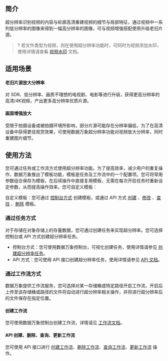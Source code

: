 ## 简介

超分辨率识别视频的内容与轮廓高清重建视频的细节与局部特征，通过视频中一系列低分辨率的图像来得到一幅高分辨率的图像，可与视频增强搭配使用升级老旧片源。

>? 若文件类型为视频，则在使用超分辨率功能时，可同时为视频添加水印，使用详情请查看 [视频水印](https://cloud.tencent.com/document/product/460/46490#.E8.A7.86.E9.A2.91.E6.B0.B4.E5.8D.B0) 文档。
>

## 适用场景

#### 老旧片源放大分辨率

对 SDR、低分辨率、画质不理想的电视剧、电影等进行升级，获得更高分辨率的高清/4K视频，产出更多高分辨率优质片源。

#### 画面增强放大

受限于拍摄设备或被拍摄环境所影响，部分片源可能存在分辨率偏低，为了在高清设备中获得更佳观赏效果，可使用数据万象超分辨率功能对视频放大分辨率，同时重建图片细节。


## 使用方法

您可通过任务或工作流方式使用超分辨率功能。为了提高效率，减少用户的重复操作，数据万象推出了模板功能，模板是任务及工作流中的一个配置项。您可将常用参数组合保存为模板，在后续操作中直接复用模板，无需在每次开启任务时重新设定参数，从而提高操作效率。您可自定义模板：

自定义模板：您可通过 [控制台方式](https://cloud.tencent.com/document/product/460/46490#.E8.B6.85.E5.88.86.E8.BE.A8.E7.8E.87) 创建模板，或通过 API 方式 [创建](https://cloud.tencent.com/document/product/460/62466) 、[修改](https://cloud.tencent.com/document/product/460/62469) 、[查找](https://cloud.tencent.com/document/product/460/62468) 、[删除](https://cloud.tencent.com/document/product/460/77118) 模板。


### 通过任务方式

对于存储在对象存储上的存量数据，您可通过创建任务来实现超分辨率。您可选择控制台或 API 方式创建超分辨率任务。

- 控制台方式：您可使用数据万象控制台，可视化创建任务，使用详情请参见 [创建超分辨率任务](https://cloud.tencent.com/document/product/460/46489#.E5.88.9B.E5.BB.BA.E8.B6.85.E5.88.86.E8.BE.A8.E7.8E.87.E4.BB.BB.E5.8A.A1)。
- API 方式：您可使用 API 接口创建超分辨率任务，使用详情请参见 [API 文档](https://cloud.tencent.com/document/product/460/76912)。


### 通过工作流方式

数据万象提供工作流服务，您可选择对某一存储桶或特定路径开启工作流，开启后上传至该存储桶或路径的文件将自动进行超分辨率相关操作，并将进行超分辨率后的文件保存在指定位置。

#### 创建工作流

您可使用数据万象控制台创建工作流，详情请见 [工作流文档](https://cloud.tencent.com/document/product/460/46488#.E5.88.9B.E5.BB.BA.E5.B7.A5.E4.BD.9C.E6.B5.81)。

#### API 创建、删除、查询、更新工作流

您可使用 API 接口进行 [创建工作流](https://cloud.tencent.com/document/product/460/76856)、[删除工作流](https://cloud.tencent.com/document/product/460/76860)、[查询工作流](https://cloud.tencent.com/document/product/460/76857)、[更新工作流](https://cloud.tencent.com/document/product/460/76861) 操作。
